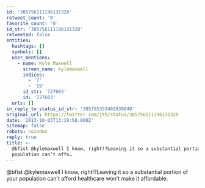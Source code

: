 ```yaml
---
id: '385756111196131328'
retweet_count: '0'
favorite_count: '0'
id_str: '385756111196131328'
retweeted: false
entities:
  hashtags: []
  symbols: []
  user_mentions:
    - name: Kyle Maxwell
      screen_name: kylemaxwell
      indices:
        - '7'
        - '19'
      id_str: '727603'
      id: '727603'
  urls: []
in_reply_to_status_id_str: '385755353402839040'
original_url: https://twitter.com/jth/status/385756111196131328
date: '2013-10-03T13:19:58.000Z'
sitemap: false
robots: noindex
reply: true
title: >-
  @bfist @kylemaxwell I know, right!?Leaving it so a substantial portion of your
  population can’t affo…
---
```


@bfist @kylemaxwell I know, right!?Leaving it so a substantial portion of your population can’t afford healthcare won’t make it affordable.